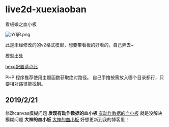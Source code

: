 # live2d-xuexiaoban
看板娘之血小板

![hYIjR.png](https://picgd.com/images/2018/11/22/hYIjR.png)



此是未经修改的的v2格式模型，想要带看板的好看的，自己弄去~

[模型出处](https://imjad.cn/archives/lab/add-dynamic-poster-girl-with-live2d-to-your-blog-03/comment-page-1?replyTo=9811)

[hexo配置请点此](https://blog.treelo.xin/2018/11/22/xuexiaoban/)

PHP 程序推荐使用主题函数获取绝对路径。
自己手撸按需放入哪个目录都行，只要相对路径能找到。
## 2019/2/21
修改canvas模糊问题
**发现有动作数据的血小板**
[有动作数据的血小板](https://github.com/ShyZhen/live2dModels)
就是没解决模糊问题
**大神的血小板**
[大神的血小板](https://imjad.cn/)
好想更新到我的博客里！